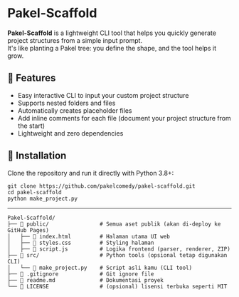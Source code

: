 # Pakel-Scaffold

**Pakel-Scaffold** is a lightweight CLI tool that helps you quickly generate project structures from a simple input prompt.  
It's like planting a Pakel tree: you define the shape, and the tool helps it grow.

## 🌱 Features
- Easy interactive CLI to input your custom project structure
- Supports nested folders and files
- Automatically creates placeholder files
- Add inline comments for each file (document your project structure from the start)
- Lightweight and zero dependencies

## 🚀 Installation
Clone the repository and run it directly with Python 3.8+:
```
git clone https://github.com/pakelcomedy/pakel-scaffold.git
cd pakel-scaffold
python make_project.py
```
---
```
Pakel-Scaffold/
├── 📁 public/                # Semua aset publik (akan di-deploy ke GitHub Pages)
│   ├── 📄 index.html         # Halaman utama UI web
│   ├── 📄 styles.css         # Styling halaman
│   ├── 📄 script.js          # Logika frontend (parser, renderer, ZIP)
├── 📁 src/                   # Python tools (opsional tetap digunakan CLI)
│   └── 📄 make_project.py    # Script asli kamu (CLI tool)
├── 📄 .gitignore             # Git ignore file
├── 📄 readme.md              # Dokumentasi proyek
└── 📄 LICENSE                # (opsional) lisensi terbuka seperti MIT
```
